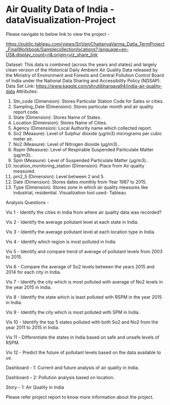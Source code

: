 # Air Quality Data of India - dataVisualization-Project

Please navigate to below link to view the project - 

https://public.tableau.com/views/SriVaniChaitanyaVarma_Datla_TermProject_FinalWorkbook/Samplecollectionlocations?:language=en-US&:display_count=n&:origin=viz_share_link


Dataset: 
This data is combined (across the years and states) and largely clean version of the Historical Daily Ambient Air Quality Data released by the Ministry of Environment and Forests and Central Pollution Control Board of India under the National Data Sharing and Accessibility Policy (NDSAP).
Data Set Link: https://www.kaggle.com/shrutibhargava94/india-air-quality-data
Attributes:
1.	Stn_code (Dimension): Stores Particular Station Code for Sates or cities.
2.	Sampling_Date (Dimension): Stores particular month and air quality report code.
3.	State (Dimension): Stores Name of States.
4.	Location (Dimension): Stores Name of Cities.
5.	Agency (Dimension): Local Authority name which collected report.
6.	So2 (Measure): Level of Sulphur dioxide (µg/m3) micrograms per cubic meter air.
7.	No2 (Measure): Level of Nitrogen dioxide (µg/m3)..
8.	Rspm (Measure): Level of Respirable Suspended Particulate Matter (µg/m3)..
9.	Spm (Measure): Level of Suspended Particulate Matter (µg/m3)..
10.	location_monitoring_station (Dimension): Place from Air quality measured.
11.	pm2_5 (Dimension): Level between 2 and 5.
12.	Date (Dimension): Stores dates monthly from Year 1987 to 2015.
13.	Type (Dimension): Stores zone in which air quality measures like industrial, residential.
Visualization tool used- Tableau


Analysis Questions - 

Vis 1 - Identify the cities in India from where air quality data was recorded?

Vis 2 - Identify the average pollutant level at each state in India.

Vis 3 - Identify the average pollutant level at each location type in India.

Vis 4 - Identify which region is most polluted in India

Vis 5 - Identify and compare trend of average of pollutant levels from 2003 to 2015.

Vis 6 - Compare the average of So2 levels between the years 2015 and 2014 for each city in India.

Vis 7 - Identify the city which is most polluted with average of No2 levels in the year 2015 in India.

Vis 8 - Identify the state which is least polluted with RSPM in the year 2015 in India.

Vis 9 - Identify the city which is most polluted with SPM in India.

Vis 10 - Identify the top 5 states polluted with both So2 and No2 from the year 2011 to 2015 in India.

Vis 11 - Differentiate the states in India based on safe and unsafe levels of RSPM.

Vis 12 - Predict the future of pollutant levels based on the data available to us.

Dashboard - 1: Current and future analysis of air quality in India.

Dashboard – 2: Pollution analysis based on location.

Story – 1: Air Quality in India

Please refer project report to know more information about the project.


